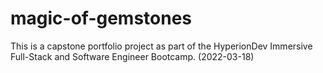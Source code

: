 # magic-of-gemstones

This is a capstone portfolio project as part of the HyperionDev Immersive Full-Stack and Software Engineer Bootcamp. (2022-03-18)
